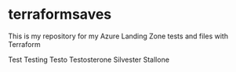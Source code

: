 # terraformsaves
This is my repository for my Azure Landing Zone tests and files with Terraform

Test Testing Testo Testosterone Silvester Stallone
